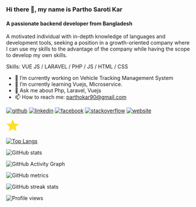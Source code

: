 ### Hi there 👋, my name is Partho Saroti Kar
#### A passionate backend developer from Bangladesh

A motivated individual with in-depth knowledge of languages and development tools, seeking a position in a
growth-oriented company where I can use my skills to the advantage of the company while having the scope to
develop my own skills.

Skills: VUE JS / LARAVEL / PHP / JS / HTML / CSS

- 🔭 I’m currently working on Vehicle Tracking Management System
- 🌱 I’m currently learning Vuejs, Microservice. 
- 💬 Ask me about Php, Laravel, Vuejs 
- 📫 How to reach me: parthokar90@gmail.com 


[<img src='https://cdn.jsdelivr.net/npm/simple-icons@3.0.1/icons/github.svg' alt='github' height='40'>](https://github.com/parthokar90)  [<img src='https://cdn.jsdelivr.net/npm/simple-icons@3.0.1/icons/linkedin.svg' alt='linkedin' height='40'>](https://www.linkedin.com/in/partho-kar-0700b0b2/)  [<img src='https://cdn.jsdelivr.net/npm/simple-icons@3.0.1/icons/facebook.svg' alt='facebook' height='40'>](https://www.facebook.com/prthokar)  [<img src='https://cdn.jsdelivr.net/npm/simple-icons@3.0.1/icons/stackoverflow.svg' alt='stackoverflow' height='40'>](https://stackoverflow.com/users/6368448)  [<img src='https://cdn.jsdelivr.net/npm/simple-icons@3.0.1/icons/icloud.svg' alt='website' height='40'>](https://github.com/parthokar90)  

<a href='https://stars.github.com/'><img src='https://raw.githubusercontent.com/acervenky/animated-github-badges/master/assets/starbadge.gif' width='35' height='35'></a> 

[![Top Langs](https://github-readme-stats.vercel.app/api/top-langs/?username=parthokar90)](https://github.com/anuraghazra/github-readme-stats)

![GitHub stats](https://github-readme-stats.vercel.app/api?username=parthokar90&show_icons=true)  

![GitHub Activity Graph](https://activity-graph.herokuapp.com/graph?username=parthokar90)  

![GitHub metrics](https://metrics.lecoq.io/parthokar90)  

![GitHub streak stats](https://streak-stats.demolab.com/?user=parthokar90)  

![Profile views](https://gpvc.arturio.dev/parthokar90)  
